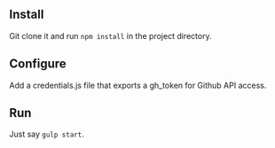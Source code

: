 ## Install

 Git clone it and run `npm install` in the project directory.
 
## Configure

Add a credentials.js file that exports a gh_token for Github API access.

## Run

Just say `gulp start`.
